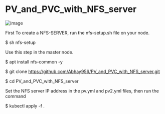 # PV_and_PVC_with_NFS_server
![image](https://github.com/Abhay956/PV_and_PVC_with_NFS_server/assets/132220412/88b8428a-a58f-44d4-858d-f7dcd2108226)

First To create a NFS-SERVER, run the nfs-setup.sh file on your node.

$ sh nfs-setup

Use this step in the master node.

$ apt install nfs-common -y

$ git clone https://github.com/Abhay956/PV_and_PVC_with_NFS_server.git

$ cd PV_and_PVC_with_NFS_server

Set the NFS server IP address in the pv.yml and pv2.yml files, then run the command

$ kubectl apply -f .
